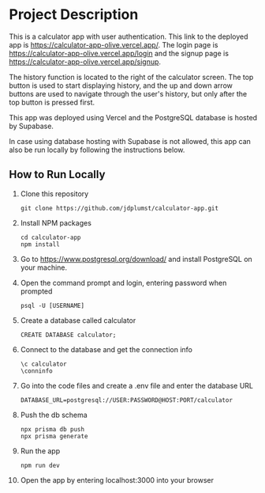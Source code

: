 # Project Description

This is a calculator app with user authentication. This link to the deployed app is https://calculator-app-olive.vercel.app/. The login page is https://calculator-app-olive.vercel.app/login and the signup page is https://calculator-app-olive.vercel.app/signup.

The history function is located to the right of the calculator screen. The top button is used to start displaying history, and the up and down arrow buttons are used to navigate through the user's history, but only after the top button is pressed first.

This app was deployed using Vercel and the PostgreSQL database is hosted by Supabase.

In case using database hosting with Supabase is not allowed, this app can also be run locally by following the instructions below.

## How to Run Locally

1. Clone this repository

   ```
   git clone https://github.com/jdplumst/calculator-app.git
   ```

2. Install NPM packages

   ```
   cd calculator-app
   npm install
   ```

3. Go to https://www.postgresql.org/download/ and install PostgreSQL on your machine.

4. Open the command prompt and login, entering password when prompted

   ```
   psql -U [USERNAME]
   ```

5. Create a database called calculator

   ```
   CREATE DATABASE calculator;
   ```

6. Connect to the database and get the connection info

   ```
   \c calculator
   \conninfo
   ```

7. Go into the code files and create a .env file and enter the database URL
   ```
   DATABASE_URL=postgresql://USER:PASSWORD@HOST:PORT/calculator
   ```
8. Push the db schema
   ```
   npx prisma db push
   npx prisma generate
   ```
9. Run the app

   ```
   npm run dev
   ```

10. Open the app by entering localhost:3000 into your browser
